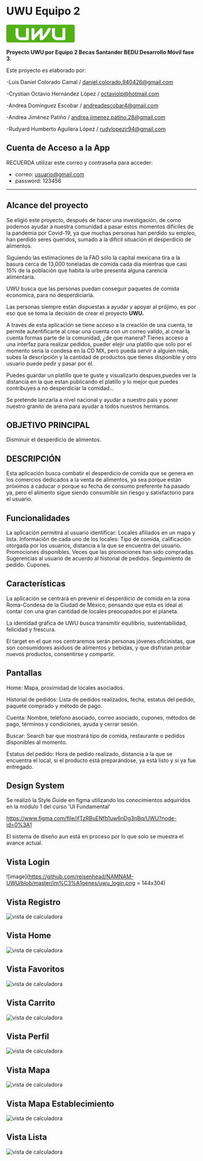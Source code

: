 # UWU  Equipo 2

![vista de calculadora](https://github.com/reisenhead/NAMNAM-UWU/blob/master/app/src/main/res/drawable/logo_uwu.png)

<b>Proyecto UWU por Equipo 2  Becas Santander BEDU Desarrollo Móvil fase 3.</b>


Este proyecto es elaborado por:

-Luis Daniel Colorado Camal / 	daniel.colorado.940426@gmail.com

-Crystian Octavio Hernández López / octaviolp@hotmail.com

-Andrea Domínguez Escobar / 	andreadescobar4@gmail.com

-Andrea Jiménez Patiño / 		andrea.jimenez.patino.28@gmail.com

-Rudyard Humberto Aguilera López / rudylopezjr94@gmail.com


## Cuenta de Acceso a la App

RECUERDA utilizar este correo y contraseña para acceder:

- correo: usuario@gmail.com
- password: 123456




<hr>

## Alcance del proyecto

Se eligió este proyecto, después de hacer una investigación, de como podemos ayudar a nuestra comunidad a pasar estos momentos difíciles de la pandemia por Covid-19, ya que muchas personas han perdido su empleo, han perdido seres queridos, sumado a la dificil situación el desperdicio de alimentos.

Siguiendo las estimaciones de la FAO sólo la capital mexicana tira a la basura cerca de 13,000 toneladas de comida cada día mientras que casi 15% de la población que habita la urbe presenta alguna carencia alimentaria.

UWU busca que las personas puedan conseguir paquetes de comida economica, para no desperdiciarla.

Las personas siempre están dispuestas a ayudar y apoyar al prójimo, es por eso que se toma la decisión de crear el proyecto <b> UWU. </b>

A través de esta aplicación se tiene acceso a la creación de una cuenta, te permite autentificarte  al crear una cuenta con un correo valido, al crear la cuenta formas parte de la comunidad, ¿de que manera? Tienes acceso a una interfaz para realizar pedidos, pueder elejir una platillo que solo por el momento sería la condesa en la CD MX, pero pueda servir a alguien más, subes la descripción y la cantidad de productos que tienes disponible y otro usuario puede pedir y pasar por él.

Puedes guardar un platillo que te guste y visualizarlo despues,puedes ver la distancia en la que estan publicando el platillo y lo mejor que puedes contribuyes a no desperdiciar la comidad...


Se pretende lanzarla a nivel nacional y ayudar a nuestro país y poner nuestro granito de arena para ayudar a todos nuestros hermanos.

## OBJETIVO PRINCIPAL

Disminuir el desperdicio de alimentos.



## DESCRIPCIÓN

Esta aplicación busca combatir el desperdicio de comida que se genera en los comercios dedicados a la venta de alimentos, ya sea porque están próximos a caducar o porque su fecha de consumo preferente ha pasado ya, pero el alimento sigue siendo consumible sin riesgo y satisfactorio para el usuario.



## Funcionalidades

La aplicación permitirá al usuario identificar:
Locales afiliados en un mapa y lista.
Información de cada uno de los locales: Tipo de comida, calificación otorgada por los usuarios, distancia a la que se encuentra del usuario.
Promociones disponibles.
Veces que las promociones han sido compradas.
Sugerencias al usuario de acuerdo al historial de pedidos.
Seguimiento de pedido.
Cupones.


## Características

La aplicación se centrará en prevenir el desperdicio de comida en la zona Roma-Condesa de la Ciudad de México, pensando que esta es ideal al contar con una  gran cantidad de locales preocupados por el planeta.

La identidad gráfica de UWU busca transmitir equilibrio, sustentabilidad, felicidad y frescura.

El target en el que nos centraremos serán personas jóvenes oficinistas, que son consumidores asiduos de alimentos y bebidas, y que disfrutan probar nuevos productos, consentirse y compartir.


## Pantallas

Home: Mapa, proximidad de locales asociados.

Historial de pedidos: Lista de pedidos realizados, fecha, estatus del pedido, paquete comprado y método de pago.

Cuenta: Nombre, teléfono asociado, correo asociado, cupones, métodos de pago, términos y condiciones, ayuda y cerrar sesión.

Buscar: Search bar que mostrará tipo de comida, restaurante o pedidos disponibles al momento.

Estatus del pedido: Hora de pedido realizado, distancia a la que se encuentra el local, si el producto está preparándose, ya está listo y si ya fue entregado.


## Design System

Se realizó la Style Guide en figma utilizando los conocimientos adquiridos en la módulo 1 del curso 'UI Fundamental'

https://www.figma.com/file/ifTzRBuENfb1uw6nDg3nBq/UWU?node-id=0%3A1

El sistema de diseño aun está en proceso por lo que solo se muestra el avance actual.

## Vista Login       

![image](https://github.com/reisenhead/NAMNAM-UWU/blob/master/im%C3%A1genes/uwu_login.png = 144x304)

 ## Vista Registro
![vista de calculadora](https://github.com/reisenhead/NAMNAM-UWU/blob/master/im%C3%A1genes/uwu_registro.png)  

## Vista Home

![vista de calculadora](https://github.com/reisenhead/NAMNAM-UWU/blob/master/im%C3%A1genes/uwu_home.png) 


## Vista Favoritos

![vista de calculadora](https://github.com/reisenhead/NAMNAM-UWU/blob/master/im%C3%A1genes/uwu_favoritos.png) 

## Vista Carrito

![vista de calculadora](https://github.com/reisenhead/NAMNAM-UWU/blob/master/im%C3%A1genes/uwu_carrito.png) 

## Vista Perfil

![vista de calculadora](https://github.com/reisenhead/NAMNAM-UWU/blob/master/im%C3%A1genes/uwu_perfil.png) 

## Vista Mapa

![vista de calculadora](https://github.com/reisenhead/NAMNAM-UWU/blob/master/im%C3%A1genes/uwu_map.png) 

## Vista Mapa Establecimiento

![vista de calculadora](https://github.com/reisenhead/NAMNAM-UWU/blob/master/im%C3%A1genes/uwu_map_establecimiento.png) 

## Vista Lista
![vista de calculadora](https://github.com/reisenhead/NAMNAM-UWU/blob/master/im%C3%A1genes/uwu_lista.png)



